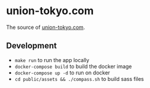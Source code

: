 # union-tokyo.com

The source of [union-tokyo.com](http://union-tokyo.com/).

## Development

- `make run` to run the app locally
- `docker-compose build` to build the docker image
- `docker-compose up -d` to run on docker
- `cd public/assets && ./compass.sh` to build sass files
